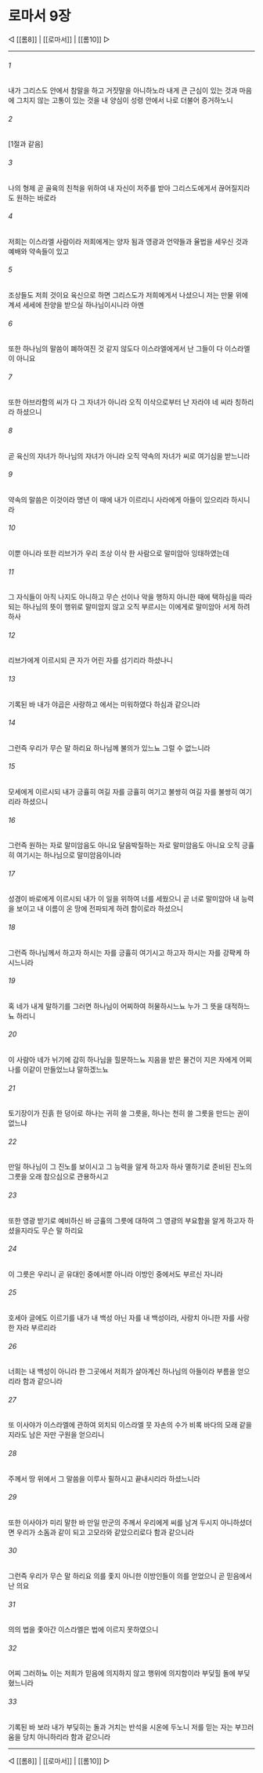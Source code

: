 # 로마서 9장

◁ [[롬8]] | [[로마서]] | [[롬10]] ▷
***

###### 1
내가 그리스도 안에서 참말을 하고 거짓말을 아니하노라 내게 큰 근심이 있는 것과 마음에 그치지 않는 고통이 있는 것을 내 양심이 성령 안에서 나로 더불어 증거하노니

###### 2
[1절과 같음]

###### 3
나의 형제 곧 골육의 친척을 위하여 내 자신이 저주를 받아 그리스도에게서 끊어질지라도 원하는 바로라

###### 4
저희는 이스라엘 사람이라 저희에게는 양자 됨과 영광과 언약들과 율법을 세우신 것과 예배와 약속들이 있고

###### 5
조상들도 저희 것이요 육신으로 하면 그리스도가 저희에게서 나셨으니 저는 만물 위에 계셔 세세에 찬양을 받으실 하나님이시니라 아멘

###### 6
또한 하나님의 말씀이 폐하여진 것 같지 않도다 이스라엘에게서 난 그들이 다 이스라엘이 아니요

###### 7
또한 아브라함의 씨가 다 그 자녀가 아니라 오직 이삭으로부터 난 자라야 네 씨라 칭하리라 하셨으니

###### 8
곧 육신의 자녀가 하나님의 자녀가 아니라 오직 약속의 자녀가 씨로 여기심을 받느니라

###### 9
약속의 말씀은 이것이라 명년 이 때에 내가 이르리니 사라에게 아들이 있으리라 하시니라

###### 10
이뿐 아니라 또한 리브가가 우리 조상 이삭 한 사람으로 말미암아 잉태하였는데

###### 11
그 자식들이 아직 나지도 아니하고 무슨 선이나 악을 행하지 아니한 때에 택하심을 따라 되는 하나님의 뜻이 행위로 말미암지 않고 오직 부르시는 이에게로 말미암아 서게 하려 하사

###### 12
리브가에게 이르시되 큰 자가 어린 자를 섬기리라 하셨나니

###### 13
기록된 바 내가 야곱은 사랑하고 에서는 미워하였다 하심과 같으니라

###### 14
그런즉 우리가 무슨 말 하리요 하나님께 불의가 있느뇨 그럴 수 없느니라

###### 15
모세에게 이르시되 내가 긍휼히 여길 자를 긍휼히 여기고 불쌍히 여길 자를 불쌍히 여기리라 하셨으니

###### 16
그런즉 원하는 자로 말미암음도 아니요 달음박질하는 자로 말미암음도 아니요 오직 긍휼히 여기시는 하나님으로 말미암음이니라

###### 17
성경이 바로에게 이르시되 내가 이 일을 위하여 너를 세웠으니 곧 너로 말미암아 내 능력을 보이고 내 이름이 온 땅에 전파되게 하려 함이로라 하셨으니

###### 18
그런즉 하나님께서 하고자 하시는 자를 긍휼히 여기시고 하고자 하시는 자를 강퍅케 하시느니라

###### 19
혹 네가 내게 말하기를 그러면 하나님이 어찌하여 허물하시느뇨 누가 그 뜻을 대적하느뇨 하리니

###### 20
이 사람아 네가 뉘기에 감히 하나님을 힐문하느뇨 지음을 받은 물건이 지은 자에게 어찌 나를 이같이 만들었느냐 말하겠느뇨

###### 21
토기장이가 진흙 한 덩이로 하나는 귀히 쓸 그릇을, 하나는 천히 쓸 그릇을 만드는 권이 없느냐

###### 22
만일 하나님이 그 진노를 보이시고 그 능력을 알게 하고자 하사 멸하기로 준비된 진노의 그릇을 오래 참으심으로 관용하시고

###### 23
또한 영광 받기로 예비하신 바 긍휼의 그릇에 대하여 그 영광의 부요함을 알게 하고자 하셨을지라도 무슨 말 하리요

###### 24
이 그릇은 우리니 곧 유대인 중에서뿐 아니라 이방인 중에서도 부르신 자니라

###### 25
호세아 글에도 이르기를 내가 내 백성 아닌 자를 내 백성이라, 사랑치 아니한 자를 사랑한 자라 부르리라

###### 26
너희는 내 백성이 아니라 한 그곳에서 저희가 살아계신 하나님의 아들이라 부름을 얻으리라 함과 같으니라

###### 27
또 이사야가 이스라엘에 관하여 외치되 이스라엘 뭇 자손의 수가 비록 바다의 모래 같을지라도 남은 자만 구원을 얻으리니

###### 28
주께서 땅 위에서 그 말씀을 이루사 필하시고 끝내시리라 하셨느니라

###### 29
또한 이사야가 미리 말한 바 만일 만군의 주께서 우리에게 씨를 남겨 두시지 아니하셨더면 우리가 소돔과 같이 되고 고모라와 같았으리로다 함과 같으니라

###### 30
그런즉 우리가 무슨 말 하리요 의를 좇지 아니한 이방인들이 의를 얻었으니 곧 믿음에서 난 의요

###### 31
의의 법을 좇아간 이스라엘은 법에 이르지 못하였으니

###### 32
어찌 그러하뇨 이는 저희가 믿음에 의지하지 않고 행위에 의지함이라 부딪힐 돌에 부딪혔느니라

###### 33
기록된 바 보라 내가 부딪히는 돌과 거치는 반석을 시온에 두노니 저를 믿는 자는 부끄러움을 당치 아니하리라 함과 같으니라

***
◁ [[롬8]] | [[로마서]] | [[롬10]] ▷